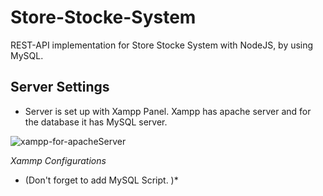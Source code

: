 # Store-Stocke-System
REST-API implementation for Store Stocke System with NodeJS, by using MySQL.

## Server Settings
- Server is set up with Xampp Panel. Xampp has apache server and for the database it has MySQL server.

![xampp-for-apacheServer](https://user-images.githubusercontent.com/57812346/158064874-f67b998d-19f3-41de-83e9-d912d8a8d26e.png)

_Xammp Configurations_

* (Don't forget to add MySQL Script. )*


